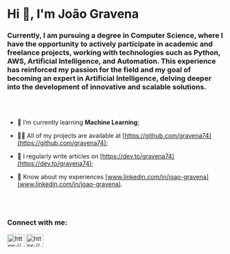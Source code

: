 
<h1>Hi 👋, I'm João Gravena</h1>
<h3>Currently, I am pursuing a degree in Computer Science, where I have the opportunity to actively participate in academic and freelance projects, working with technologies such as Python, AWS,         Artificial Intelligence, and Automation. This experience has reinforced my passion for the field and my goal of becoming an expert in Artificial Intelligence, delving deeper into the development of innovative and scalable     solutions.</h3>

<br/>
<br/>

- 🌱 I’m currently learning **Machine Learning**;

- 👨‍💻 All of my projects are available at [https://github.com/gravena74](https://github.com/gravena74);

- 📝 I regularly write articles on [https://dev.to/gravena74](https://dev.to/gravena74);

- 📄 Know about my experiences [www.linkedin.com/in/joao-gravena](www.linkedin.com/in/joao-gravena).

<br/>
<br/>

<h3 align="left">Connect with me:</h3>
<p align="left">
<a href="https://dev.to/https://dev.to/gravena74" target="blank"><img align="center" src="https://raw.githubusercontent.com/rahuldkjain/github-profile-readme-generator/master/src/images/icons/Social/devto.svg" alt="https://dev.to/gravena74" height="30" width="40" /></a>
<a href="https://linkedin.com/in/https://www.linkedin.com/in/jo%c3%a3o-vitor-marco-antonio-gravena-b80140222/" target="blank"><img align="center" src="https://raw.githubusercontent.com/rahuldkjain/github-profile-readme-generator/master/src/images/icons/Social/linked-in-alt.svg" alt="https://www.linkedin.com/in/jo%c3%a3o-vitor-marco-antonio-gravena-b80140222/" height="30" width="40" /></a>
</p>
    
